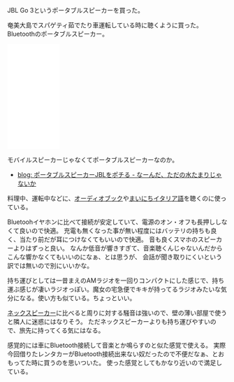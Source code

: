 JBL Go 3というポータブルスピーカーを買った。

奄美大島でスパゲティ茹でたり車運転している時に聴くように買った。
Bluetoothのポータブルスピーカー。

<iframe sandbox="allow-popups allow-scripts allow-modals allow-forms allow-same-origin" style="width:120px;height:240px;" marginwidth="0" marginheight="0" scrolling="no" frameborder="0" src="//rcm-fe.amazon-adsystem.com/e/cm?lt1=_blank&bc1=000000&IS2=1&bg1=FFFFFF&fc1=000000&lc1=0000FF&t=karino203-22&language=ja_JP&o=9&p=8&l=as4&m=amazon&f=ifr&ref=as_ss_li_til&asins=B08LGN5VQZ&linkId=8b6584c1e5036e1d95dbeeee4e912719"></iframe>

モバイルスピーカーじゃなくてポータブルスピーカーなのか。

- [blog: ポータブルスピーカーJBLをポチる - なーんだ、ただの水たまりじゃないか](https://karino2.github.io/2023/01/19/buy_portable_speaker.html)

料理中、運転中などに、[オーディオブック](%E3%82%AA%E3%83%BC%E3%83%87%E3%82%A3%E3%82%AA%E3%83%96%E3%83%83%E3%82%AF.md)や[まいにちイタリア語](%E3%81%BE%E3%81%84%E3%81%AB%E3%81%A1%E3%82%A4%E3%82%BF%E3%83%AA%E3%82%A2%E8%AA%9E.md)を聴くのに使っている。

Bluetoohイヤホンに比べて接続が安定していて、電源のオン・オフも長押ししなくて良いので快適。
充電も無くなった事が無い程度にはバッテリの持ちも良く、当たり前だが耳につけなくてもいいので快適。
音も良くスマホのスピーカーよりはずっと良い。
なんか低音が響きすぎて、音楽聴くんじゃないんだからこんな響かなくてもいいのになぁ、とは思うが、
会話が聞き取りにくいという訳では無いので別にいいかな。

持ち運びとしては一昔まえのAMラジオを一回りコンパクトにした感じで、持ち運ぶ感じが凄いラジオっぽい。魔女の宅急便でキキが持ってるラジオみたいな気分になる。使い方も似ている。ちょっといい。

[ネックスピーカー](%E3%83%8D%E3%83%83%E3%82%AF%E3%82%B9%E3%83%94%E3%83%BC%E3%82%AB%E3%83%BC.md)に比べると周りに対する騒音は強いので、壁の薄い部屋で使うと隣人に迷惑にはなりそう。
ただネックスピーカーよりも持ち運びやすいので、旅先に持ってくる気にはなる。

感覚的には車にBluetooth接続して音楽とか鳴らすのと似た感覚で使える。
実際今回借りたレンタカーがBluetooth接続出来ない奴だったので不便だなぁ、とおもってた時に買うのを思いついた。
使った感覚としてもかなり近いので満足している。